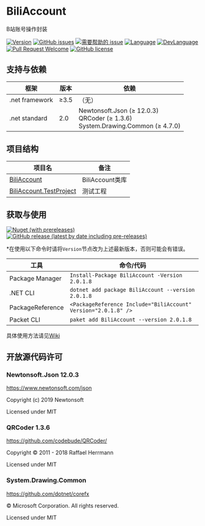# BiliAccount
B站账号操作封装

[![Version](https://img.shields.io/github/release/LeoChen98/BiliAccount.svg?label=Version)](https://github.com/LeoChen98/BiliAccount/releases)
[![GitHub issues](https://img.shields.io/github/issues/LeoChen98/BiliAccount.svg)](https://github.com/LeoChen98/BiliAccount/issues)
[![需要帮助的 issue](https://img.shields.io/github/issues/LeoChen98/BiliAccount/help%20wanted.svg?label=需要帮助的%20issue)](https://github.com/LeoChen98/BiliAccount/issues?q=is%3Aissue+is%3Aopen+label%3A%22help+wanted%22)
[![Language](https://img.shields.io/badge/%E8%AF%AD%E8%A8%80-%E4%B8%AD%E6%96%87-brightgreen.svg)](#)
[![DevLanguage](https://img.shields.io/badge/%E5%BC%80%E5%8F%91%E8%AF%AD%E8%A8%80-C%23-brightgreen.svg)](#)
[![Pull Request Welcome](https://img.shields.io/badge/Pull%20request-welcome-brightgreen.svg)](#)
[![GitHub license](https://img.shields.io/github/license/LeoChen98/BiliUPDesktopTool.svg)](https://github.com/LeoChen98/BiliUPDesktopTool/blob/master/LICENSE)

## 支持与依赖
框架|版本|依赖
---|---|---
.net framework|≥3.5|（无）
.net standard|2.0|Newtonsoft.Json (≥ 12.0.3)<br/>QRCoder (≥ 1.3.6)<br/>System.Drawing.Common (≥ 4.7.0)

## 项目结构
项目名|备注
--|--
[BiliAccount](https://github.com/LeoChen98/BiliAccount/wiki/BiliAccount)|BiliAccount类库
[BiliAccount.TestProject](https://github.com/LeoChen98/BiliAccount/wiki/BiliAccount.TestProject)|测试工程

## 获取与使用

[![Nuget (with prereleases)](https://img.shields.io/nuget/vpre/BiliAccount?color=%23004080&logo=nuget)](https://www.nuget.org/packages/BiliAccount/)
[![GitHub release (latest by date including pre-releases)](https://img.shields.io/github/v/release/LeoChen98/BiliAccount?include_prereleases&logo=github)](https://github.com/LeoChen98/BiliAccount/releases/latest)

*在使用以下命令时请将`Version`节点改为上述最新版本，否则可能会有错误。

工具|命令/代码
--|--
Package Manager|`Install-Package BiliAccount -Version 2.0.1.8`
.NET CLI|`dotnet add package BiliAccount --version 2.0.1.8`
PackageReference|`<PackageReference Include="BiliAccount" Version="2.0.1.8" />`
Packet CLI|`paket add BiliAccount --version 2.0.1.8`

具体使用方法请见[Wiki](https://github.com/LeoChen98/BiliAccount/wiki)

## 开放源代码许可
### Newtonsoft.Json 12.0.3
<https://www.newtonsoft.com/json>

Copyright (c) 2019 Newtonsoft

Licensed under MIT

### QRCoder 1.3.6
<https://github.com/codebude/QRCoder/>

Copyright © 2011 - 2018 Raffael Herrmann

Licensed under MIT

### System.Drawing.Common
<https://github.com/dotnet/corefx>

© Microsoft Corporation. All rights reserved.

Licensed under MIT
